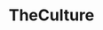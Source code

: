 ---
title: TheCulture
crosslinks:
- Grapp
- whowouldwin
- doctorwho
- Fitness
- announcements
- Futurology
- AskReddit
- Drama
- Showerthoughts
- C25K
- MachineLearning
- infinitefunspace
- alternatehistory
- scifi
- ImaginaryLandscapes
- youtubefactsbot
- MassdropBot
- RetroFuturism
- WarshipPorn
- gifs
---